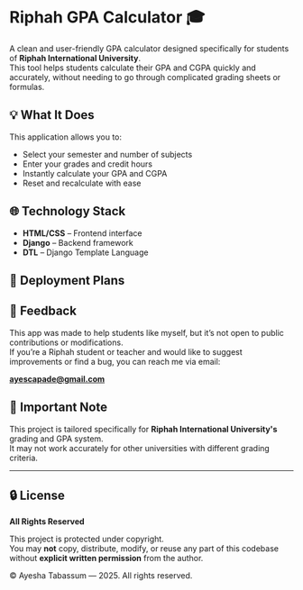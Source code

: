 # Riphah GPA Calculator 🎓

A clean and user-friendly GPA calculator designed specifically for students of **Riphah International University**.  
This tool helps students calculate their GPA and CGPA quickly and accurately, without needing to go through complicated grading sheets or formulas.

## 💡 What It Does

This application allows you to:
- Select your semester and number of subjects
- Enter your grades and credit hours
- Instantly calculate your GPA and CGPA
- Reset and recalculate with ease

## 🌐 Technology Stack

- **HTML/CSS** – Frontend interface
- **Django** – Backend framework
- **DTL** – Django Template Language
## 🚀 Deployment Plans



## 📩 Feedback

This app was made to help students like myself, but it’s not open to public contributions or modifications.  
If you’re a Riphah student or teacher and would like to suggest improvements or find a bug, you can reach me via email:

**ayescapade@gmail.com**

## 📌 Important Note

This project is tailored specifically for **Riphah International University's** grading and GPA system.  
It may not work accurately for other universities with different grading criteria.

---

## 🔒 License

**All Rights Reserved**

This project is protected under copyright.  
You may **not** copy, distribute, modify, or reuse any part of this codebase without **explicit written permission** from the author.

© Ayesha Tabassum — 2025. All rights reserved.
